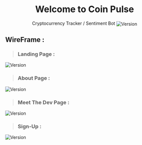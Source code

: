 <h1 align="center">Welcome to Coin Pulse</h1>
<p align="center" >Cryptocurrency Tracker / Sentiment Bot
<img align="center" alt="Version" src="https://img.shields.io/npm/v/homework.svg">



## WireFrame : 

> ### Landing Page : 

  <img align="center" alt="Version" src="https://github.com/archivecoderzero/Bit-Pulse/blob/master/readme_img/0.PNG?raw=true">

> ### About Page : 
  <img align="center" alt="Version" src="https://github.com/archivecoderzero/Bit-Pulse/blob/master/readme_img/1.PNG?raw=true">

> ### Meet The Dev Page : 
  <img align="center" alt="Version" src="https://github.com/archivecoderzero/Bit-Pulse/blob/master/readme_img/2.PNG?raw=true">

> ### Sign-Up : 
  <img align="center" alt="Version" src="https://github.com/archivecoderzero/Bit-Pulse/blob/master/readme_img/3.PNG?raw=true">

</p>